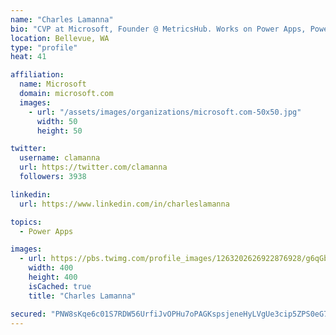 ```yaml
---
name: "Charles Lamanna"
bio: "CVP at Microsoft, Founder @ MetricsHub. Works on Power Apps, Power Automate, Power Virtual Agent, Common Data Service and Dynamics 365."
location: Bellevue, WA
type: "profile"
heat: 41

affiliation:
  name: Microsoft
  domain: microsoft.com
  images:
    - url: "/assets/images/organizations/microsoft.com-50x50.jpg"
      width: 50
      height: 50

twitter:
  username: clamanna
  url: https://twitter.com/clamanna
  followers: 3938

linkedin:
  url: https://www.linkedin.com/in/charleslamanna

topics:
  - Power Apps

images:
  - url: https://pbs.twimg.com/profile_images/1263202626922876928/g6qGbHZ-_400x400.jpg
    width: 400
    height: 400
    isCached: true
    title: "Charles Lamanna"

secured: "PNW8sKqe6c01S7RDW56UrfiJvOPHu7oPAGKspsjeneHyLVgUe3cip5ZPS0eG7u6JfT+xsgVP296bTII7+RuFSVL+Z1F1LV/jviZA7bnzRJ3mbO5jPvqStir1Jv2YokowHeXAxqguIgFuIdsXSNeY8g7Mnfg/JHs7uni6x9WUcRprIrdgEZDlvBbSCkke9YdAo3cyVg0pPMGm7ngF6K5c13cnRQTfKBnTfUa5FtDLELHqImzTlhelvFAB/hGriBOUFKQZN4ViTYQjFY65xGXX9Y9ZsECkJSVRgrHSe2ioDGJyptubjWOtJHhq2A7mmUP84rBhk8eLG+Zv27x8FEXmVdUcpNtGdywG/GQoY58bsOc72nSVP6axG6ciXYs4oqjoz+40gE9pYlSjYBr0KlOyBADTWx1HDxBk3vWHqWv8oJM=;FuVrspEV9Q5jdC9QfVyWSw=="
---
```


